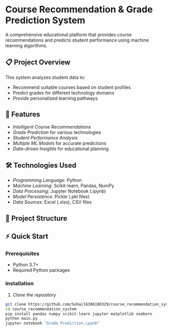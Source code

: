 # Course Recommendation & Grade Prediction System

A comprehensive educational platform that provides course recommendations and predicts student performance using machine learning algorithms.

## 📋 Project Overview

This system analyzes student data to:
- Recommend suitable courses based on student profiles
- Predict grades for different technology domains
- Provide personalized learning pathways

## 🚀 Features

- *Intelligent Course Recommendations*
- *Grade Prediction* for various technologies
- *Student Performance Analysis*
- *Multiple ML Models* for accurate predictions
- *Data-driven Insights* for educational planning

## 🛠 Technologies Used

- *Programming Language*: Python
- *Machine Learning*: Scikit-learn, Pandas, NumPy
- *Data Processing*: Jupyter Notebook (.ipynb)
- *Model Persistence*: Pickle (.pkl files)
- *Data Sources*: Excel (.xlsx), CSV files

## 📁 Project Structure
## ⚡ Quick Start

### Prerequisites
- Python 3.7+
- Required Python packages

### Installation

1. *Clone the repository*
```bash
git clone https://github.com/Sohail6306180329/course_recommendation_system.git
cd course_recommendation_system
pip install pandas numpy scikit-learn jupyter matplotlib seaborn
python main.py
jupyter notebook "Grade Prediction.ipynb"
